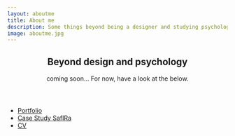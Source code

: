 ```yaml
---
layout: aboutme
title: About me
description: Some things beyond being a designer and studying psychology and neuroscience. 
image: aboutme.jpg
---
```


<section class="wrapper style3 special">
	<div class="inner">
		<header class="major">
			<h2>Beyond design and psychology</h2>
			<p>coming soon... For now, have a look at the below.
			</p>
		</header>
		<ul class="actions">
			<li><a href="portfolio" class="button icon fa-briefcase">Portfolio</a></li>
			<li><a href="safira" class="button icon fa-bar-chart"> Case Study <span style="text-transform: none;">SafIRa</span></a></li>
			<li><a href="cv" class="button icon fa-book">CV</a></li>
			<!-- <li><a href="material" class="button icon fa-share">Material</a></li> -->
		</ul>
	</div>
</section>